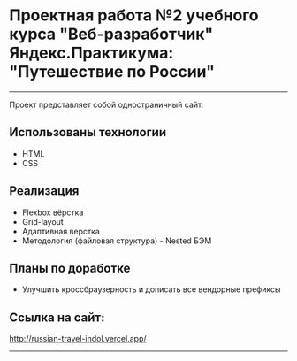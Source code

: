 # Проектная работа №2 учебного курса "Веб-разработчик" Яндекс.Практикума: "Путешествие по России"
---

Проект представляет собой одностраничный сайт.

## Использованы технологии
* HTML
* CSS

## Реализация
* Flexbox вёрстка
* Grid-layout
* Адаптивная верстка
* Методология (файловая структура) - Nested БЭМ

## Планы по доработке
* Улучшить кроссбраузерность и дописать все вендорные префиксы

## Ссылка на сайт:
http://russian-travel-indol.vercel.app/

---
